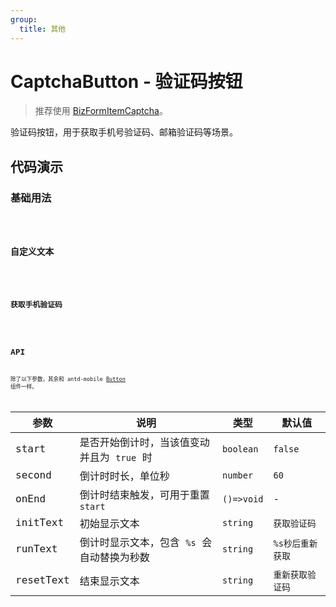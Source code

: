 ```yaml
---
group:
  title: 其他
---
```


# CaptchaButton - 验证码按钮

> 推荐使用 [BizFormItemCaptcha](/components/biz-form/form-item#captcha---验证码)。

验证码按钮，用于获取手机号验证码、邮箱验证码等场景。

## 代码演示

### 基础用法

<code src="./demos/basic.tsx" />

### 自定义文本

<code src="./demos/define.tsx" />

### 获取手机验证码

<code src="./demos/form.tsx" />

## API

除了以下参数，其余和 antd-mobile [Button](https://mobile.ant.design/zh/components/button#属性) 组件一样。

| 参数      | 说明                                       | 类型       | 默认值           |
| --------- | ------------------------------------------ | ---------- | ---------------- |
| start     | 是否开始倒计时，当该值变动并且为 `true` 时 | `boolean`  | `false`          |
| second    | 倒计时时长，单位秒                         | `number`   | `60`             |
| onEnd     | 倒计时结束触发，可用于重置 `start`         | `()=>void` | -                |
| initText  | 初始显示文本                               | `string`   | `获取验证码`     |
| runText   | 倒计时显示文本，包含 `%s` 会自动替换为秒数 | `string`   | `%s秒后重新获取` |
| resetText | 结束显示文本                               | `string`   | `重新获取验证码` |
